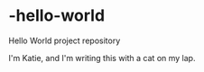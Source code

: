 # -hello-world
Hello World project repository

I'm Katie, and I'm writing this with a cat on my lap. 
